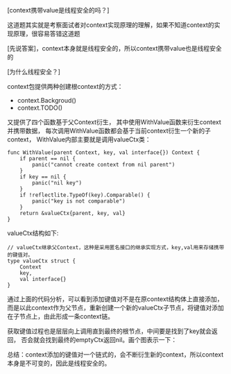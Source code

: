 [context携带value是线程安全的吗？]

这道题其实就是考察面试者对context实现原理的理解，如果不知道context的实现原理，很容易答错这道题

[先说答案]，context本身就是线程安全的，所以context携带value也是线程安全的

[为什么线程安全？]

context包提供两种创建根context的方式：

* context.Backgroud()
* context.TODO()

又提供了四个函数基于父Context衍生，
其中使用WithValue函数来衍生context并携带数据，
每次调用WithValue函数都会基于当前context衍生一个新的子context，
WithValue内部主要就是调用valueCtx类：

    func WithValue(parent Context, key, val interface{}) Context {
        if parent == nil {
            panic("cannot create context from nil parent")
        }
        if key == nil {
            panic("nil key")
        }
        if !reflectlite.TypeOf(key).Comparable() {
            panic("key is not comparable")
        }
        return &valueCtx{parent, key, val}
    }

valueCtx结构如下:

    // valueCtx继承父Context，这种是采用匿名接口的继承实现方式，key,val用来存储携带的键值对。
    type valueCtx struct {
        Context
        key, 
        val interface{}
    }
通过上面的代码分析，可以看到添加键值对不是在原context结构体上直接添加，
而是以此context作为父节点，重新创建一个新的valueCtx子节点，将键值对添加在子节点上，由此形成一条context链。

获取键值过程也是层层向上调用直到最终的根节点，中间要是找到了key就会返回，
否会就会找到最终的emptyCtx返回nil。画个图表示一下：

总结：context添加的键值对一个链式的，会不断衍生新的context，所以context本身是不可变的，因此是线程安全的。